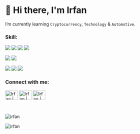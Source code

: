 # 👋 Hi there, I'm Irfan 

I’m currently learning `Cryptocurrency`, `Technology` & `Automotive`.

### Skill:
![](https://img.shields.io/badge/Code-PHP-informational?style=flat&logo=php&color=563d7c) 
![](https://img.shields.io/badge/Code-HTML5-informational?style=flat&logo=html5&color=red) 
![](https://img.shields.io/badge/Code-React-informational?style=flat&logo=react&color=61DBFB) 
![](https://img.shields.io/badge/Code-MySQL-informational?style=flat&logo=mysql&color=563d7c) 

![](https://img.shields.io/badge/Style-Bootstrap-informational?style=flat&logo=bootstrap&color=563d7c) 
![](https://img.shields.io/badge/Style-CSS3-informational?style=flat&logo=css3)

![](https://img.shields.io/badge/Tools-Github-informational?style=flat&logo=github&color=black) 
![](https://img.shields.io/badge/Tools-Figma-informational?style=flat&logo=figma&color=red)
![](https://img.shields.io/badge/Tools-Git-informational?style=flat&logo=git&color=red)


### Connect with me:

<a href="https://www.twitter.com/fan23x/"><img align="center" src="https://raw.githubusercontent.com/rahuldkjain/github-profile-readme-generator/master/src/images/icons/Social/twitter.svg" alt="Irfan | Twitter" height="30" width="40"/></a>
<a href="https://www.twitter.com/fan23x/"><img align="center" src="https://github.com/yushi1007/yushi1007/blob/main/images/linkedin.svg" alt="Irfan | Linkedin" height="30" width="40"/></a>
<a href="https://www.instagram.com/fan23x/"><img align="center" src="https://github.com/yushi1007/yushi1007/blob/main/images/instagram.svg" alt="Irfan | Instagram" height="30" width="40"/></a></br>




</br>
<p><img src="https://github-readme-stats.vercel.app/api?username=ifmystery&show_icons=true&theme=tokyonight&locale=en" alt="irfan" /></p>
<p><img src="https://github-readme-stats.vercel.app/api/top-langs/?username=ifmystery&layout=compact&show_icons=true&theme=tokyonight&locale=en" alt="irfan" /></p>
